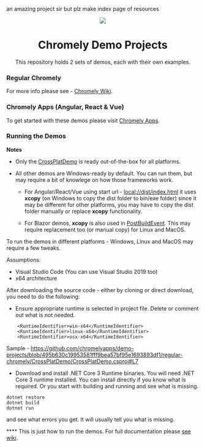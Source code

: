 an amazing project sir but plz make index page of resources

<p align="center"><img src="https://github.com/chromelyapps/Chromely/blob/master/nugets/chromely.ico?raw=true" /></p>
<h1 align="center">Chromely Demo Projects</h1>

<p align="center">This repository holds 2 sets of demos, each with their own examples.</p>

### Regular Chromely
For more info please see - [Chromely Wiki](https://github.com/chromelyapps/Chromely/wiki).

### Chromely Apps (Angular, React & Vue)
To get started with these demos please visit [Chromely Apps](https://github.com/chromelyapps/Chromely/wiki/Chromely-Apps). 


### Running the Demos

**Notes**


- Only the [CrossPlatDemo](https://github.com/chromelyapps/demo-projects/tree/master/regular-chromely/CrossPlatDemo) is ready out-of-the-box for all platforms. 

- All other demos are Windows-ready by default. You can run them, but may require a bit of knowlege on how those frameworks work. 

    - For Angular/React/Vue using start url - [local://dist/index.html](https://github.com/chromelyapps/demo-projects/blob/a844ab6dfc2ca581f22c4dd709a132daca6a930e/angular-react-vue/ChromelyAngular/chromelyconfig.json#L4) it uses **xcopy** (on Windows to copy the dist folder to bin/exe folder) since it may be different for other platforms, you may have to copy the dist folder manually or replace **xcopy** functionality.

    - For Blazor demos, **xcopy** is also used in [PostBuildEvent](https://github.com/chromelyapps/demo-projects/blob/a844ab6dfc2ca581f22c4dd709a132daca6a930e/blazor/WebAssemblyChromelyControllers/WebAssemblyChromelyControllers.csproj#L16). This may require replacement too (or manual copy) for Linux and MacOS.


To run the demos in different platforms - Windows, Linux and MacOS may require a few tweaks.

Assumptions:
- Visual Studio Code (You can use Visual Studio 2019 too)
- x64 architecture

After downloading the source code - either by cloning or direct download, you need to do the following:


- Ensure  appropriate runtime is selected in project file. Delete or comment out what is not needed.
````
    <RuntimeIdentifier>win-x64</RuntimeIdentifier>
    <RuntimeIdentifier>linux-x64</RuntimeIdentifier>
    <RuntimeIdentifier>osx-x64</RuntimeIdentifier>
````
 Sample - https://github.com/chromelyapps/demo-projects/blob/495b630c19953581fff9bea57bf95e1693893df1/regular-chromely/CrossPlatDemo/CrossPlatDemo.csproj#L7
 

- Download and install .NET Core 3 Runtime binaries.
You will need .NET Core 3 runtime installed. You can install directly if you know what is required. Or you start with building and running and see what is missing.

````
dotnet restore
dotnet build
dotnet run
````
and see what errors you get. It will usually tell you what is missing.


**** This is just how to run the demos. For full documentation please [see wiki](https://github.com/chromelyapps/Chromely/wiki).
